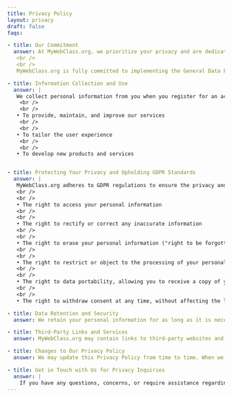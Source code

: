 ```yaml
---
title: Privacy Policy
layout: privacy
draft: false
faqs:

- title: Our Commitment
  answer: At MyWebClass.org, we prioritize your privacy and are dedicated to protecting your personal information. This Privacy Policy outlines how we collect, use, and secure your information, as well as the choices you have regarding the collection and use of your data. By using our website and services, you agree to the terms of this Privacy Policy. 
   <br />
   <br />
   MyWebClass.org is fully committed to implementing the General Data Protection Regulation (GDPR) for users in the European Union (EU). If you are located within the EU, please be aware that our GDPR compliance measures are explicitly addressed in this Privacy Policy

- title: Information Collection and Use
  answer: |
   We collect personal information from you when you register for an account, subscribe to our newsletter, participate in our online courses, or make use of other features on MyWebClass.org. The information we collect includes, but is not limited to, your name, email address, phone number, and location data. We use your personal information for the following purposes:
    <br />
    <br />
   • To provide, maintain, and improve our services
    <br />
    <br />
   • To tailor the user experience
    <br />
    <br />
   • To develop new products and services


- title: Protecting Your Privacy and Upholding GDPR Standards
  answer: |
   MyWebClass.org adheres to GDPR regulations to ensure the privacy and protection of our EU users. In accordance with the GDPR, you have the following rights:
   <br />
   <br />
   • The right to access your personal information
   <br />
   <br />
   • The right to rectify or correct any inaccurate information
   <br />
   <br />
   • The right to erase your personal information ("right to be forgotten")
   <br />
   <br />
   • The right to restrict or object to the processing of your personal information
   <br />
   <br />
   • The right to data portability, allowing you to receive a copy of your information in a structured, commonly used format
   <br />
   <br />
   • The right to withdraw consent at any time, without affecting the lawfulness of processing based on consent before withdrawal

- title: Data Retention and Security
  answer: We retain your personal information for as long as it is necessary to provide our services or comply with legal obligations. We take appropriate measures to secure your personal information against unauthorized access, alteration, disclosure, or destruction. However, no method of transmission or storage is completely secure, and while we strive to protect your information, we cannot guarantee absolute security.

- title: Third-Party Links and Services
  answer: MyWebClass.org may contain links to third-party websites and services. Please be aware that we are not responsible for the privacy practices or content of such websites or services, and we encourage you to review their respective privacy policies.

- title: Changes to Our Privacy Policy
  answer: We may update this Privacy Policy from time to time. When we make changes, we will post the updated policy on this page, and the "Last updated" date will be revised accordingly. Your continued use of MyWebClass.org following the posting of any changes constitutes your acceptance of the modified Privacy Policy.

- title: Get in Touch with Us for Privacy Inquiries
  answer: | 
    If you have any questions, concerns, or require assistance regarding our Privacy Policy or the handling of your personal information, please feel free to reach out to us. Our dedicated team is committed to addressing your concerns and ensuring your satisfaction with our services.
---
```


